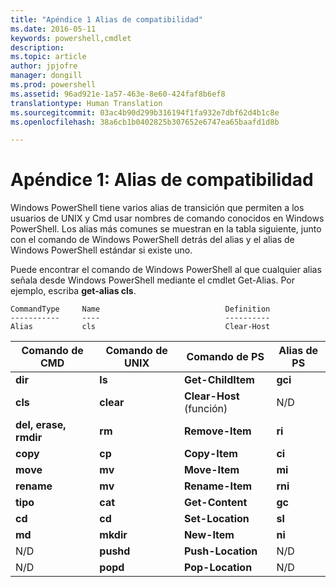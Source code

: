 ```yaml
---
title: "Apéndice 1 Alias de compatibilidad"
ms.date: 2016-05-11
keywords: powershell,cmdlet
description: 
ms.topic: article
author: jpjofre
manager: dongill
ms.prod: powershell
ms.assetid: 96ad921e-1a57-463e-8e60-424faf8b6ef8
translationtype: Human Translation
ms.sourcegitcommit: 03ac4b90d299b316194f1fa932e7dbf62d4b1c8e
ms.openlocfilehash: 38a6cb1b0402825b307652e6747ea65baafd1d8b

---
```


# Apéndice 1: Alias de compatibilidad
Windows PowerShell tiene varios alias de transición que permiten a los usuarios de UNIX y Cmd usar nombres de comando conocidos en Windows PowerShell. Los alias más comunes se muestran en la tabla siguiente, junto con el comando de Windows PowerShell detrás del alias y el alias de Windows PowerShell estándar si existe uno.

Puede encontrar el comando de Windows PowerShell al que cualquier alias señala desde Windows PowerShell mediante el cmdlet Get\-Alias. Por ejemplo, escriba **get\-alias cls**.

```
CommandType     Name                            Definition
-----------     ----                            ----------
Alias           cls                             Clear-Host
```

|Comando de CMD|Comando de UNIX|Comando de PS|Alias de PS|
|---------------|----------------|--------------|------------|
|**dir**|**ls**|**Get\-ChildItem**|**gci**|
|**cls**|**clear**|**Clear\-Host** (función)|N\/D|
|**del, erase, rmdir**|**rm**|**Remove\-Item**|**ri**|
|**copy**|**cp**|**Copy\-Item**|**ci**|
|**move**|**mv**|**Move\-Item**|**mi**|
|**rename**|**mv**|**Rename\-Item**|**rni**|
|**tipo**|**cat**|**Get\-Content**|**gc**|
|**cd**|**cd**|**Set\-Location**|**sl**|
|**md**|**mkdir**|**New\-Item**|**ni**|
|N\/D|**pushd**|**Push\-Location**|N\/D|
|N\/D|**popd**|**Pop\-Location**|N\/D|




<!--HONumber=Jun16_HO4-->


